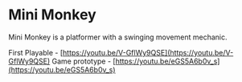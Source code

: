 # Mini Monkey
Mini Monkey is a platformer with a swinging movement mechanic.

First Playable - [https://youtu.be/V-GflWy9QSE](https://youtu.be/V-GflWy9QSE)
Game prototype - [https://youtu.be/eGS5A6b0v_s](https://youtu.be/eGS5A6b0v_s)


